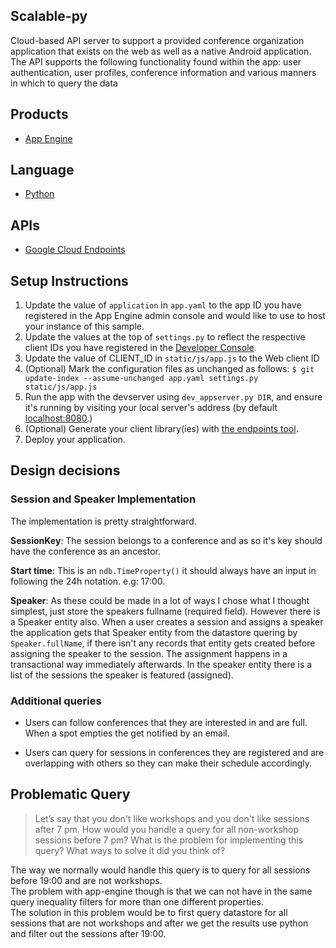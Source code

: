 ## Scalable-py

Cloud-based API server to support a provided conference organization application that exists on the web as well as a native Android application. The API supports the following functionality found within the app: user authentication, user profiles, conference information and various manners in which to query the data

## Products
- [App Engine][1]

## Language
- [Python][2]

## APIs
- [Google Cloud Endpoints][3]

## Setup Instructions
1. Update the value of `application` in `app.yaml` to the app ID you
   have registered in the App Engine admin console and would like to use to host
   your instance of this sample.
1. Update the values at the top of `settings.py` to
   reflect the respective client IDs you have registered in the
   [Developer Console][4].
1. Update the value of CLIENT_ID in `static/js/app.js` to the Web client ID
1. (Optional) Mark the configuration files as unchanged as follows:
   `$ git update-index --assume-unchanged app.yaml settings.py static/js/app.js`
1. Run the app with the devserver using `dev_appserver.py DIR`, and ensure it's running by visiting your local server's address (by default [localhost:8080][5].)
1. (Optional) Generate your client library(ies) with [the endpoints tool][6].
1. Deploy your application.

## Design decisions

### Session and Speaker Implementation

The implementation is pretty straightforward.

**SessionKey**: The session belongs to a conference and as so it's key should have the conference as an ancestor.

**Start time**: This is an `ndb.TimeProperty()` it should always have an input in following the 24h notation. e.g: 17:00.

**Speaker**: As these could be made in a lot of ways I chose what I thought  simplest, just store the speakers fullname (required field). However there is a Speaker entity also.
When a user creates a session and assigns a speaker the application gets that Speaker entity from the datastore quering by `Speaker.fullName`, if there isn't any records that entity gets created before assigning the speaker to the session. The assignment happens in a transactional way immediately afterwards.
In the speaker entity there is a list of the sessions the speaker is featured (assigned).

### Additional queries

- Users can follow conferences that they are interested in and are full.
When a spot empties the get notified by an email.

- Users can query for sessions in conferences they are registered and are overlapping with others so they can make their schedule accordingly.


## Problematic Query

>Let’s say that you don't like workshops and you don't like sessions after 7 pm. How would you handle a query for all non-workshop sessions before 7 pm? What is the problem for implementing this query? What ways to solve it did you think of?

The way we normally would handle this query is to query for all sessions before 19:00 and are not workshops.  
The problem with app-engine though is that we can not have in the same query inequality filters for more than one different properties.  
The solution in this problem would be to first query datastore for all sessions that are not workshops and after we get the results use python and filter out the sessions after 19:00.


[1]: https://developers.google.com/appengine
[2]: http://python.org
[3]: https://developers.google.com/appengine/docs/python/endpoints/
[4]: https://console.developers.google.com/
[5]: https://localhost:8080/
[6]: https://developers.google.com/appengine/docs/python/endpoints/endpoints_tool
